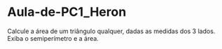 # Aula-de-PC1_Heron
Calcule a área de um triângulo qualquer, dadas as medidas dos 3 lados. Exiba o semiperímetro e a área.

